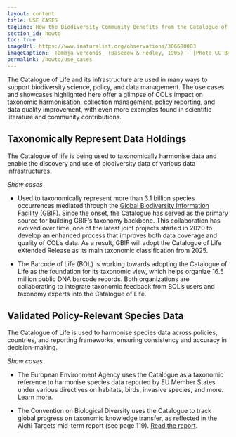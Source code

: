 ```yaml
---
layout: content
title: USE CASES
tagline: How the Biodiversity Community Benefits from the Catalogue of Life
section_id: howto
toc: true
imageUrl: https://www.inaturalist.org/observations/306680003
imageCaption: _Tambja verconis_ (Basedow & Hedley, 1905) - [Photo CC By Peter Crowcroft](https://www.inaturalist.org/observations/307433214)
permalink: /howto/use_cases
---
```


The Catalogue of Life and its infrastructure are used in many ways to support biodiversity science, policy, and data management. The use cases and showcases highlighted here offer a glimpse of COL’s impact on taxonomic harmonisation, collection management, policy reporting, and data quality improvement, with even more examples found in scientific literature and community contributions.

## Taxonomically Represent Data Holdings
The Catalogue of life is being used to taxonomically harmonise data and enable the discovery and use of biodiversity data of various data infrastructures.

_Show cases_
- Used to taxonomically represent more than 3.1 billion species occurrences mediated through the [Global Biodiversity Information Facility (GBIF)](https://www.gbif.org/). Since the onset, the Catalogue has served as the primary source for building GBIF’s taxonomy backbone. This collaboration has evolved over time, one of the latest joint projects started in 2020 to develop an enhanced process that improves both data coverage and quality of COL’s data. As a result, GBIF will adopt the Catalogue of Life eXtended Release as its main taxonomic classification from 2025.
  
- The Barcode of Life (BOL) is working towards adopting the Catalogue of Life as the foundation for its taxonomic view, which helps organize 16.5 million public DNA barcode records. Both organizations are collaborating to integrate taxonomic feedback from BOL’s users and taxonomy experts into the Catalogue of Life.

## Validated Policy-Relevant Species Data
The Catalogue of Life is used to harmonise species data across policies, countries, and reporting frameworks, ensuring consistency and accuracy in decision-making.

_Show cases_
- The European Environment Agency uses the Catalogue as a taxonomic reference to harmonise species data reported by EU Member States under various directives on habitats, birds, invasive species, and more. [Learn more](https://eunis.eea.europa.eu/about).
  
- The Convention on Biological Diversity uses the Catalogue to track global progress on taxonomic knowledge transfer, as reflected in the Aichi Targets mid-term report (see page 119). [Read the report](https://www.cbd.int/gbo/gbo4/publication/gbo4-en-hr.pdf).

